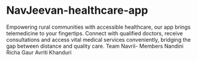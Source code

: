 # NavJeevan-healthcare-app
Empowering rural communities with accessible healthcare, our app brings telemedicine to your fingertips. Connect with qualified doctors, receive consultations and access vital medical services conveniently, bridging the gap between distance and quality care.
Team Navrii- Members
Nandini
Richa Gaur
Avriti Khanduri
